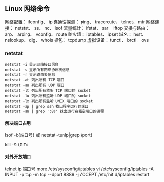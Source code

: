 ## Linux 网络命令

网络配置： ifconfig、 ip
连通性探测： ping、 traceroute、 telnet、 mtr
网络连接： netstat、 ss、 nc、 lsof
流量统计： ifstat、 sar、 iftop
交换与路由： arp、 arping、 vconfig、 route
防火墙： iptables、 ipset
域名： host、 nslookup、 dig、 whois
抓包： tcpdump
虚拟设备： tunctl、 brctl、 ovs


### netstat
```
netstat -i 显示网络接口信息
netstat -s 显示所有网络协议栈信息
netstat -r 显示路由表信息
netstat -at 列出所有 TCP 端口
netstat -au 列出所有 UDP 端口
netstat -lt 列出所有监听 TCP 端口的 socket
netstat -lu 列出所有监听 UDP 端口的 socket
netstat -lx 列出所有监听 UNIX 端口的 socket
netstat -ap | grep ssh 找出程序运行的端口
netstat -an | grep ':80' 找出运行在指定端口的进程
```
#### 解决端口占用
lsof -i:{端口号}
或
netstat -tunlp|grep {port}

kill -9 {PID}

#### 对外开放端口

telnet ip 端口号
more /etc/sysconfig/iptables
vi /etc/sysconfig/iptables
-A INPUT -p tcp -m tcp --dport 8889 -j ACCEPT
/etc/init.d/iptables restart 




